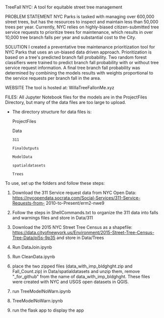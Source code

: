 TreeFall NYC: A tool for equitable street tree management

PROBLEM STATEMENT
NYC Parks is tasked with managing over 600,000 street trees, but has the resources to inspect and maintain less than 50,000 trees per year. Currently, NYC relies on highly-biased citizen-submitted tree service requests to prioritize trees for maintenance, which results in over 10,000 tree branch falls per year and substantial cost to the City.

SOLUTION
I created a preventative tree maintenance prioritization tool for NYC Parks that uses an un-biased data driven approach. Prioritization is based on a tree's predicted branch fall probability. Two random forest classifiers were trained to predict branch fall probability with or without tree service request information. A final tree branch fall probability was determined by combining the models results with weights proportional to the service requests per branch fall in the area.

WEBSITE
The tool is hosted at: WillaTreeFallonMe.xyz

FILES:
All Jupyter Notebook files for the models are in the ProjectFiles Directory, but many of the data files are too large to upload.  

* The directory structure for data files is:
  
  ProjectFiles
  
    Data
   
      311
      
      FinalOutputs
      
      ModelData
      
      spatialdatasets
      
      Trees
      
To use, set up the folders and follow these steps:

1) Download the 311 Service request data from NYC Open Data: https://nycopendata.socrata.com/Social-Services/311-Service-Requests-from-
2010-to-Present/erm2-nwe9 

2) Follow the steps in ShellCommands.txt to organize the 311 data into falls and warnings files and store in Data/311

3) Download the 2015 NYC Street Tree Census as a shapefile: https://data.cityofnewyork.us/Environment/2015-Street-Tree-Census-Tree-Data/pi5s-9p35 and store in Data/Trees

4) Run DataJoin.ipynb

5) Run CleanData.ipynb

6) place the two zipped files (data_with_imp_bldghght.zip and Fall_Count.zip) in Data/spatialdatasets and unzip them, remove "_for_github" from the name of data_with_imp_bldghght.  These files were created with NYC and USGS open datasets in QGIS.

7) run TreeModelNoWarn.ipynb

8) TreeModelNoWarn.ipynb

9) run the flask app to display the app
